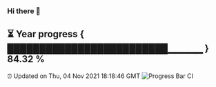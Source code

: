 ### Hi there 👋
⏳ Year progress { █████████████████████████▁▁▁▁▁ } 84.32 %
---
⏰ Updated on Thu, 04 Nov 2021 18:18:46 GMT
![Progress Bar CI](https://github.com/liununu/liununu/workflows/Progress%20Bar%20CI/badge.svg)
